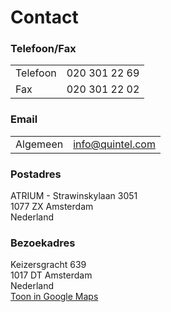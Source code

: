 # Contact

### Telefoon/Fax
<table>
  <tr>
    <td>Telefoon</td>
    <td>020 301 22 69</td>
  </tr>
  <tr>
    <td>Fax</td>
    <td>020 301 22 02</td>
  </tr>
</table>

### Email
<table>
  <tr>
    <td>Algemeen</td>
    <td><a href="mailtoinfo@quintel.com">info@quintel.com</a></td>
  </tr>
</table>

### Postadres
ATRIUM - Strawinskylaan 3051  
1077 ZX  Amsterdam  
Nederland  

### Bezoekadres
Keizersgracht 639  
1017 DT  Amsterdam  
Nederland  
[Toon in Google Maps](http://goo.gl/maps/M0NPS)